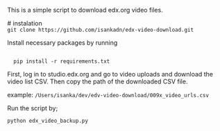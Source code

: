 <p>This is a simple script to download edx.org video files.</p>
# instalation
<code>
git clone https://github.com/isankadn/edx-video-download.git
</code>

<p>Install necessary packages by running </p>
<code>
  pip install -r requirements.txt
</code>
 
<p>
First, log in to studio.edx.org  and go to video uploads and download the video list CSV.
Then copy the path of the downloaded CSV file.</p> 
example: <code>/Users/isanka/dev/edv-video-download/009x_video_urls.csv</code>
<p>Run the script by;</p>
<code>python edx_video_backup.py</code>
